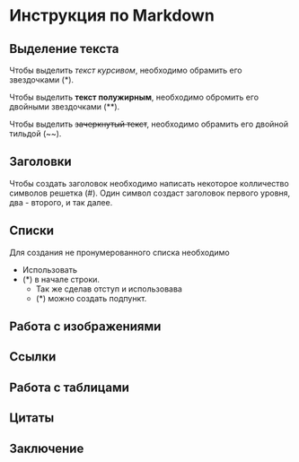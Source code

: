 # Инструкция по Markdown

## Выделение текста

Чтобы выделить *текст курсивом*, необходимо обрамить его звездочками (*).

Чтобы выделить **текст полужирным**, необходимо обромить его двойными звездочками (**).

Чтобы выделить ~~зачеркнутый текст~~, необходимо обрамить его двойной тильдой (~~).

## Заголовки

Чтобы создать заголовок необходимо написать некоторое колличество символов решетка (#). Один символ создаст заголовок первого уровня, два - второго, и так далее.

## Списки

Для создания не пронумерованного списка необходимо
* Использовать
* (*) в начале строки.
    * Так же сделав отступ и использовава 
    * (*) можно создать подпункт.

## Работа с изображениями

## Ссылки

## Работа с таблицами

## Цитаты

## Заключение